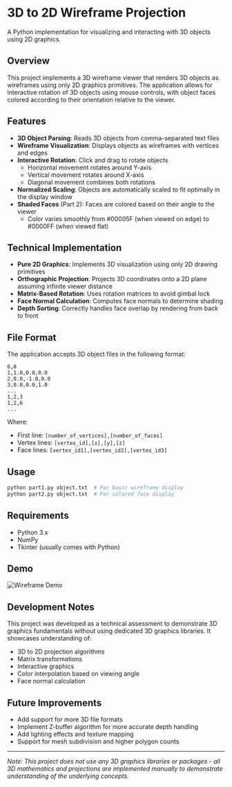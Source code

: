 # 3D to 2D Wireframe Projection

A Python implementation for visualizing and interacting with 3D objects using 2D graphics.

## Overview

This project implements a 3D wireframe viewer that renders 3D objects as wireframes using only 2D graphics primitives. The application allows for interactive rotation of 3D objects using mouse controls, with object faces colored according to their orientation relative to the viewer.

## Features

- **3D Object Parsing**: Reads 3D objects from comma-separated text files
- **Wireframe Visualization**: Displays objects as wireframes with vertices and edges
- **Interactive Rotation**: Click and drag to rotate objects
  - Horizontal movement rotates around Y-axis
  - Vertical movement rotates around X-axis
  - Diagonal movement combines both rotations
- **Normalized Scaling**: Objects are automatically scaled to fit optimally in the display window
- **Shaded Faces** (Part 2): Faces are colored based on their angle to the viewer
  - Color varies smoothly from #00005F (when viewed on edge) to #0000FF (when viewed flat)

## Technical Implementation

- **Pure 2D Graphics**: Implements 3D visualization using only 2D drawing primitives
- **Orthographic Projection**: Projects 3D coordinates onto a 2D plane assuming infinite viewer distance
- **Matrix-Based Rotation**: Uses rotation matrices to avoid gimbal lock
- **Face Normal Calculation**: Computes face normals to determine shading
- **Depth Sorting**: Correctly handles face overlap by rendering from back to front

## File Format

The application accepts 3D object files in the following format:
```
6,8
1,1.0,0.0,0.0
2,0.0,-1.0,0.0
3,0.0,0.0,1.0
...
1,2,3
1,2,6
...
```

Where:
- First line: `[number_of_vertices],[number_of_faces]`
- Vertex lines: `[vertex_id],[x],[y],[z]`
- Face lines: `[vertex_id1],[vertex_id2],[vertex_id3]`

## Usage

```bash
python part1.py object.txt  # For basic wireframe display
python part2.py object.txt  # For colored face display
```

## Requirements

- Python 3.x
- NumPy
- Tkinter (usually comes with Python)

## Demo

![Wireframe Demo](wireframe_demo.gif)

## Development Notes

This project was developed as a technical assessment to demonstrate 3D graphics fundamentals without using dedicated 3D graphics libraries. It showcases understanding of:

- 3D to 2D projection algorithms
- Matrix transformations
- Interactive graphics
- Color interpolation based on viewing angle
- Face normal calculation

## Future Improvements

- Add support for more 3D file formats
- Implement Z-buffer algorithm for more accurate depth handling
- Add lighting effects and texture mapping
- Support for mesh subdivision and higher polygon counts

---

*Note: This project does not use any 3D graphics libraries or packages - all 3D mathematics and projections are implemented manually to demonstrate understanding of the underlying concepts.*

